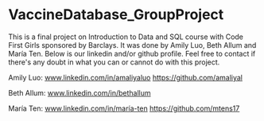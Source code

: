 # VaccineDatabase_GroupProject
This is a final project on Introduction to Data and SQL course with Code First Girls sponsored by Barclays. It was done by Amily Luo, Beth Allum and María Ten. Below is our linkedin and/or github profile. Feel free to contact if there's any doubt in what you can or cannot do with this project.

Amily Luo: 
www.linkedin.com/in/amaliyaluo
https://github.com/amaliyal

Beth Allum: www.linkedin.com/in/bethallum

María Ten: 
www.linkedin.com/in/maría-ten
https://github.com/mtens17
